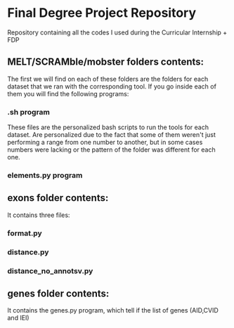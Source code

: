 # Final Degree Project Repository
Repository containing all the codes I used during the Curricular Internship + FDP

## MELT/SCRAMble/mobster folders contents:

The first we will find on each of these folders are the folders for each dataset that we ran with the corresponding tool. If you go inside each of them you will find the following programs:

### .sh program

These files are the personalized bash scripts to run the tools for each dataset. Are personalized due to the fact that some of them weren't just performing a range from one number to another, but in some cases numbers were lacking or the pattern of the folder was different for each one. 

### elements.py program

## exons folder contents:

It contains three files:

### format.py

### distance.py

### distance_no_annotsv.py

## genes folder contents:

It contains the genes.py program, which tell if the list of genes (AID,CVID and IEI)
